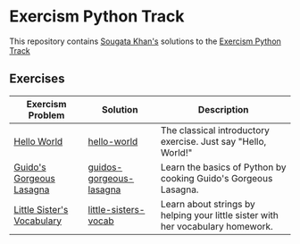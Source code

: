 # Exercism Python Track

This repository contains [Sougata Khan's](https://exercism.org/profiles/sougat818) solutions to the [Exercism Python Track](https://exercism.org/tracks/python)

## Exercises

| Exercism Problem                                                              |   Solution                | Description |
|-------------------------------------------------------------------------------|---------------------------|-------------|
| <!--- 1 -->[Hello World](https://exercism.org/tracks/python/exercises/hello-world)| [hello-world](hello-world)| The classical introductory exercise. Just say "Hello, World!" |
| <!--- 2 -->[Guido's Gorgeous Lasagna](https://exercism.org/tracks/python/exercises/guidos-gorgeous-lasagna)| [guidos-gorgeous-lasagna](guidos-gorgeous-lasagna)| Learn the basics of Python by cooking Guido's Gorgeous Lasagna. |
| <!--- 3 -->[Little Sister's Vocabulary](https://exercism.org/tracks/python/exercises/little-sisters-vocab)| [little-sisters-vocab](little-sisters-vocab)| Learn about strings by helping your little sister with her vocabulary homework. |
